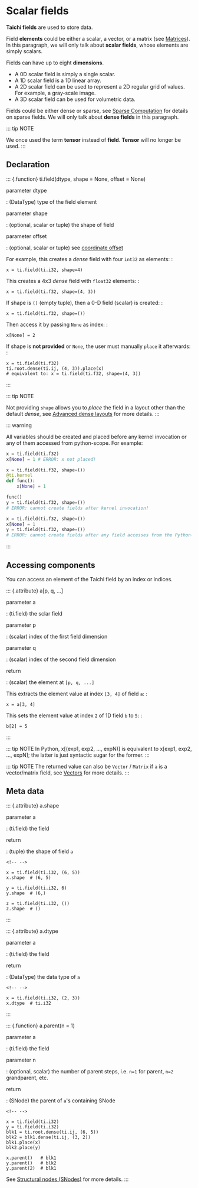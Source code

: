 # Scalar fields

**Taichi fields** are used to store data.

Field **elements** could be either a scalar, a vector, or a matrix (see
[Matrices](./matrix.md)). In this paragraph, we will only
talk about **scalar fields**, whose elements are simply scalars.

Fields can have up to eight **dimensions**.

-   A 0D scalar field is simply a single scalar.
-   A 1D scalar field is a 1D linear array.
-   A 2D scalar field can be used to represent a 2D regular grid of
    values. For example, a gray-scale image.
-   A 3D scalar field can be used for volumetric data.

Fields could be either dense or sparse, see [Sparse Computation](../advanced/sparse.md) for
details on sparse fields. We will only talk about **dense fields** in
this paragraph.

::: tip NOTE

We once used the term **tensor** instead of **field**. **Tensor** will
no longer be used.
:::

## Declaration

::: {.function}
ti.field(dtype, shape = None, offset = None)

parameter dtype

:   (DataType) type of the field element

parameter shape

:   (optional, scalar or tuple) the shape of field

parameter offset

:   (optional, scalar or tuple) see [coordinate offset](../advanced/offset.md)

For example, this creates a *dense* field with four `int32` as elements:
:

    x = ti.field(ti.i32, shape=4)

This creates a 4x3 *dense* field with `float32` elements: :

    x = ti.field(ti.f32, shape=(4, 3))

If shape is `()` (empty tuple), then a 0-D field (scalar) is created: :

    x = ti.field(ti.f32, shape=())

Then access it by passing `None` as index: :

    x[None] = 2

If shape is **not provided** or `None`, the user must manually `place`
it afterwards: :

    x = ti.field(ti.f32)
    ti.root.dense(ti.ij, (4, 3)).place(x)
    # equivalent to: x = ti.field(ti.f32, shape=(4, 3))
:::

::: tip NOTE

Not providing `shape` allows you to *place* the field in a layout other
than the default *dense*, see [Advanced dense layouts](../advanced/layout.md) for
more details.
:::

::: warning

All variables should be created and placed before any kernel invocation
or any of them accessed from python-scope. For example:

```python
x = ti.field(ti.f32)
x[None] = 1 # ERROR: x not placed!
```

```python
x = ti.field(ti.f32, shape=())
@ti.kernel
def func():
    x[None] = 1

func()
y = ti.field(ti.f32, shape=())
# ERROR: cannot create fields after kernel invocation!
```

```python
x = ti.field(ti.f32, shape=())
x[None] = 1
y = ti.field(ti.f32, shape=())
# ERROR: cannot create fields after any field accesses from the Python-scope!
```
:::

## Accessing components

You can access an element of the Taichi field by an index or indices.

::: {.attribute}
a\[p, q, \...\]

parameter a

:   (ti.field) the sclar field

parameter p

:   (scalar) index of the first field dimension

parameter q

:   (scalar) index of the second field dimension

return

:   (scalar) the element at `[p, q, ...]`

This extracts the element value at index `[3, 4]` of field `a`: :

    x = a[3, 4]

This sets the element value at index `2` of 1D field `b` to `5`: :

    b[2] = 5
:::

::: tip NOTE
In Python, x[(exp1, exp2, …, expN)] is equivalent to x[exp1, exp2, …, expN]; the latter is just syntactic sugar for the former.
:::

::: tip NOTE
The returned value can also be `Vector` / `Matrix` if `a` is a vector/matrix field, see [Vectors](./vector.md) for more details.
:::

## Meta data

::: {.attribute}
a.shape

parameter a

:   (ti.field) the field

return

:   (tuple) the shape of field `a`

```{=html}
<!-- -->
```
    x = ti.field(ti.i32, (6, 5))
    x.shape  # (6, 5)

    y = ti.field(ti.i32, 6)
    y.shape  # (6,)

    z = ti.field(ti.i32, ())
    z.shape  # ()
:::

::: {.attribute}
a.dtype

parameter a

:   (ti.field) the field

return

:   (DataType) the data type of `a`

```{=html}
<!-- -->
```
    x = ti.field(ti.i32, (2, 3))
    x.dtype  # ti.i32
:::

::: {.function}
a.parent(n = 1)

parameter a

:   (ti.field) the field

parameter n

:   (optional, scalar) the number of parent steps, i.e. `n=1` for
    parent, `n=2` grandparent, etc.

return

:   (SNode) the parent of `a`\'s containing SNode

```{=html}
<!-- -->
```
    x = ti.field(ti.i32)
    y = ti.field(ti.i32)
    blk1 = ti.root.dense(ti.ij, (6, 5))
    blk2 = blk1.dense(ti.ij, (3, 2))
    blk1.place(x)
    blk2.place(y)

    x.parent()   # blk1
    y.parent()   # blk2
    y.parent(2)  # blk1

See [Structural nodes (SNodes)](./snode.md) for more details.
:::
